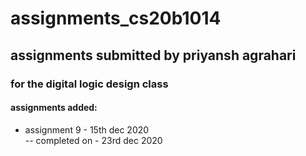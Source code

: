 # assignments_cs20b1014
## assignments submitted by priyansh agrahari
### for the digital logic design class
#### assignments added:
- assignment 9 - 15th dec 2020<br>
-- completed on - 23rd dec 2020
